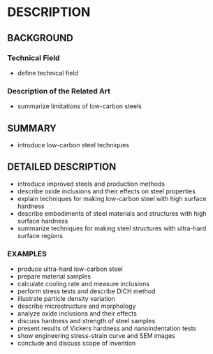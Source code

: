 # DESCRIPTION

## BACKGROUND

### Technical Field

- define technical field

### Description of the Related Art

- summarize limitations of low-carbon steels

## SUMMARY

- introduce low-carbon steel techniques

## DETAILED DESCRIPTION

- introduce improved steels and production methods
- describe oxide inclusions and their effects on steel properties
- explain techniques for making low-carbon steel with high surface hardness
- describe embodiments of steel materials and structures with high surface hardness
- summarize techniques for making steel structures with ultra-hard surface regions

### EXAMPLES

- produce ultra-hard low-carbon steel
- prepare material samples
- calculate cooling rate and measure inclusions
- perform stress tests and describe DiCH method
- illustrate particle density variation
- describe microstructure and morphology
- analyze oxide inclusions and their effects
- discuss hardness and strength of steel samples
- present results of Vickers hardness and nanoindentation tests
- show engineering stress-strain curve and SEM images
- conclude and discuss scope of invention

